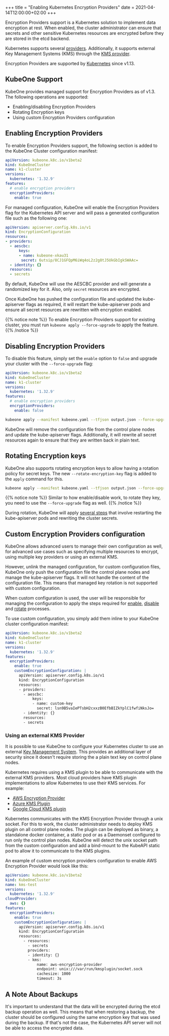 +++
title = "Enabling Kubernetes Encryption Providers"
date = 2021-04-14T12:00:00+02:00
+++

Encryption Providers support is a Kubernetes solution to implement data
encryption at rest. When enabled, the cluster administrator can ensure that
secrets and other sensitive Kubernetes resources are encrypted before they are
stored in the etcd backend.

Kubernetes supports several [providers][k8s-encryption-providers].
Additionally, it supports external Key Management Systems (KMS) through the
[KMS provider][kms-provider].

Encryption Providers are supported by [Kubernetes][k8s-encrypt-data] since
v1.13.

## KubeOne Support

KubeOne provides managed support for Encryption Providers as of v1.3.
The following operations are supported:

- Enabling/disabling Encryption Providers
- Rotating Encryption keys
- Using custom Encryption Providers configuration

## Enabling Encryption Providers

To enable Encryption Providers support, the following section is added to the
KubeOne Cluster configuration manifest:

```yaml
apiVersion: kubeone.k8c.io/v1beta2
kind: KubeOneCluster
name: k1-cluster
versions:
  kubernetes: '1.32.9'
features:
  # enable encryption providers
  encryptionProviders:
    enable: true
```

For managed configuration, KubeOne will enable the Encryption Providers flag
for the Kubernetes API server and will pass a generated configuration file such
as the following one:

```yaml
apiVersion: apiserver.config.k8s.io/v1
kind: EncryptionConfiguration
resources:
- providers:
  - aescbc:
      keys:
      - name: kubeone-xkau31
       secret: 6utsip/8CJ1GFQpM6iWq4oL2z2g8tJ5UkGbIgkSWAAc=
  - identity: {}
  resources:
  - secrets
```

By default, KubeOne will use the AESCBC provider and will generate a randomized
key for it. Also, only `secret` resources are encrypted.

Once KubeOne has pushed the configuration file and updated the kube-apiserver
flags as required, it will restart the kube-apiserver pods and ensure all
secret resources are rewritten with encryption enabled.

{{% notice note %}}
To enable Encryption Providers support for existing cluster, you must
run `kubeone apply --force-upgrade` to apply the feature.
{{% /notice %}}


## Disabling Encryption Providers

To disable this feature, simply set the `enable` option to `false` and upgrade
your cluster with the `--force-upgrade` flag:

```yaml
apiVersion: kubeone.k8c.io/v1beta2
kind: KubeOneCluster
name: k1-cluster
versions:
  kubernetes: '1.32.9'
features:
  # enable encryption providers
  encryptionProviders:
    enable: false
```

```bash
kubeone apply --manifest kubeone.yaml --tfjson output.json --force-upgrade
```

KubeOne will remove the configuration file from the control plane nodes and
update the kube-apiserver flags. Additionally, it will rewrite all secret
resources again to ensure that they are written back in plain text.

## Rotating Encryption keys

KubeOne also supports rotating encryption keys to allow having a rotation
policy for secret keys. The new `--rotate-encryption-key` flag is added to
the `apply` command for this.

```bash
kubeone apply --manifest kubeone.yaml --tfjson output.json --force-upgrade --rotate-encryption-key
```

{{% notice note %}}
Similar to how enable/disable work, to rotate they key, you need to use the
`--force-upgrade` flag as well.
{{% /notice %}}

During rotation, KubeOne will apply [several steps][k8s-rotating-key] that
involve restarting the kube-apiserver pods and rewriting the cluster secrets.

## Custom Encryption Providers configuration

KubeOne allows advanced users to manage their own configuration as well,
for advanced use cases such as specifying multiple resources to encrypt,
using multiple key providers or using an external KMS.

However, unlink the managed configuration, for custom configuration files,
KubeOne only push the configuration file the control plane nodes and manage the
kube-apiserver flags. It will not handle the content of the configuration file.
This means that managed key rotation is not supported with custom
configuration.

When custom configuration is used, the user will be responsible for managing
the configuration to apply the steps required for
[enable][k8s-encrypt-data-enable], [disable][k8s-encrypt-data-disable]
and [rotate][k8s-rotating-key] processes.

To use custom configuration, you simply add them inline to your KubeOne cluster
configuration manifest:

```yaml
apiVersion: kubeone.k8c.io/v1beta2
kind: KubeOneCluster
name: k1-cluster
versions:
  kubernetes: '1.32.9'
features:
  encryptionProviders:
    enable: true
    customEncryptionConfiguration: |
      apiVersion: apiserver.config.k8s.io/v1
      kind: EncryptionConfiguration
      resources:
      - providers:
        - aescbc:
            keys:
            - name: custom-key
              secret: lsn9B5vaIePTsbH2cxxzB0EfbBIZkYplC1fwfiNksJo=
        - identity: {}
        resources:
        - secrets
```
### Using an external KMS Provider

It is possible to use KubeOne to configure your Kubernetes cluster to use an external [Key Management System][Key-Management-System]. This provides an additional layer of security since it doesn't require storing the a plain text key on control plane nodes.

Kubernetes requires using a KMS plugin to be able to communicate with the external KMS providers. Most cloud providers have KMS plugin implementations to allow Kubernetes to use their KMS services. For example:
- [AWS Encryption Provider][AWS-Encryption-Provider]
- [Azure KMS Plugin][Azure-KMS-Plugin]
- [Google Cloud KMS plugin][Google-Cloud-KMS-plugin]

Kubernetes communicates with the KMS Encryption Provider through a unix socket. For this to work, the cluster administrator needs to deploy KMS plugin on all control plane nodes. The plugin can be deployed as binary, a standalone docker container, a static pod or as a Daemonset configured to run only the control plan nodes. KubeOne will detect the unix socket path from the custom configuration and add a bind-mount to the KubeAPI static pod to allow it to communicate to the KMS plugins.

An example of custom encryption providers configuration to enable AWS Encryption Provider would look like this:

```yaml
apiVersion: kubeone.k8c.io/v1beta2
kind: KubeOneCluster
name: kms-test
versions:
  kubernetes: '1.32.9'
cloudProvider:
  aws: {}
features:
  encryptionProviders:
    enable: true
    customEncryptionConfiguration: |
      apiVersion: apiserver.config.k8s.io/v1
      kind: EncryptionConfiguration
      resources:
        - resources:
          - secrets
          providers:
          - identity: {}
          - kms:
              name: aws-encryption-provider
              endpoint: unix:///var/run/kmsplugin/socket.sock
              cachesize: 1000
              timeout: 3s
```


## A Note About Backups

It's important to understand that the data will be encrypted during the etcd
backup operation as well. This means that when restoring a backup, the cluster
should be configured using the same encryption key that was used during the
backup. If that's not the case, the Kubernetes API server will not be able to
access the encrypted data.

[k8s-encryption-providers]: https://kubernetes.io/docs/tasks/administer-cluster/encrypt-data/#providers
[kms-provider]: https://kubernetes.io/docs/tasks/administer-cluster/kms-provider/
[k8s-encrypt-data]: https://kubernetes.io/docs/tasks/administer-cluster/encrypt-data/
[k8s-rotating-key]: https://kubernetes.io/docs/tasks/administer-cluster/encrypt-data/#rotating-a-decryption-key
[k8s-encrypt-data-enable]: https://kubernetes.io/docs/tasks/administer-cluster/encrypt-data/#encrypting-your-data
[k8s-encrypt-data-disable]: https://kubernetes.io/docs/tasks/administer-cluster/encrypt-data/#decrypting-all-data
[Key-Management-System]: https://kubernetes.io/docs/tasks/administer-cluster/kms-provider/
[AWS-Encryption-Provider]: https://github.com/kubernetes-sigs/aws-encryption-provider
[Azure-KMS-Plugin]: https://github.com/Azure/kubernetes-kms
[Google-Cloud-KMS-plugin]: https://github.com/GoogleCloudPlatform/k8s-cloudkms-plugin
